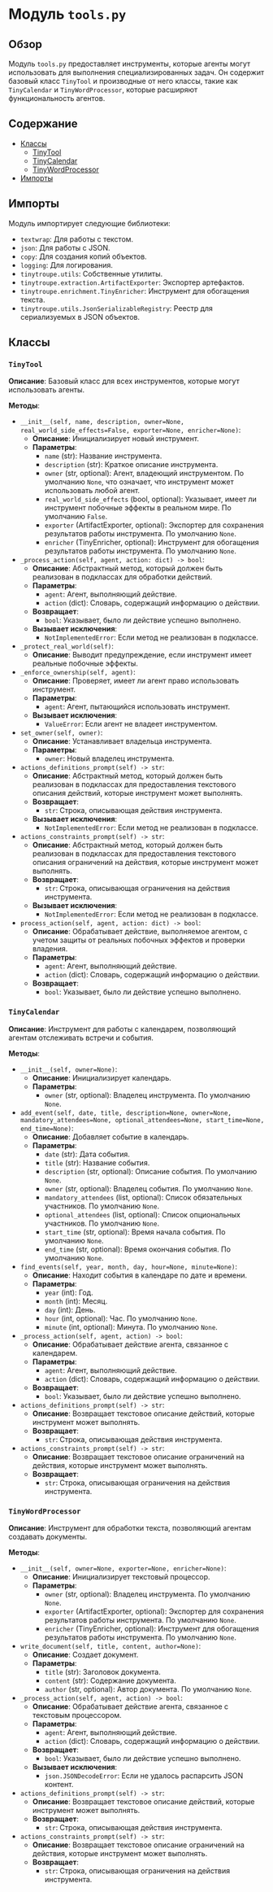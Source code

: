 # Модуль `tools.py`

## Обзор

Модуль `tools.py` предоставляет инструменты, которые агенты могут использовать для выполнения специализированных задач. Он содержит базовый класс `TinyTool` и производные от него классы, такие как `TinyCalendar` и `TinyWordProcessor`, которые расширяют функциональность агентов.

## Содержание

- [Классы](#классы)
    - [TinyTool](#TinyTool)
    - [TinyCalendar](#TinyCalendar)
    - [TinyWordProcessor](#TinyWordProcessor)
- [Импорты](#импорты)

## Импорты

Модуль импортирует следующие библиотеки:
- `textwrap`: Для работы с текстом.
- `json`: Для работы с JSON.
- `copy`: Для создания копий объектов.
- `logging`: Для логирования.
- `tinytroupe.utils`: Собственные утилиты.
- `tinytroupe.extraction.ArtifactExporter`: Экспортер артефактов.
- `tinytroupe.enrichment.TinyEnricher`: Инструмент для обогащения текста.
- `tinytroupe.utils.JsonSerializableRegistry`: Реестр для сериализуемых в JSON объектов.

## Классы

### `TinyTool`

**Описание**:
Базовый класс для всех инструментов, которые могут использовать агенты.

**Методы**:
- `__init__(self, name, description, owner=None, real_world_side_effects=False, exporter=None, enricher=None)`:
    - **Описание**: Инициализирует новый инструмент.
    - **Параметры**:
        - `name` (str): Название инструмента.
        - `description` (str): Краткое описание инструмента.
        - `owner` (str, optional): Агент, владеющий инструментом. По умолчанию `None`, что означает, что инструмент может использовать любой агент.
        - `real_world_side_effects` (bool, optional): Указывает, имеет ли инструмент побочные эффекты в реальном мире. По умолчанию `False`.
        - `exporter` (ArtifactExporter, optional): Экспортер для сохранения результатов работы инструмента. По умолчанию `None`.
        - `enricher` (TinyEnricher, optional): Инструмент для обогащения результатов работы инструмента. По умолчанию `None`.
- `_process_action(self, agent, action: dict) -> bool`:
    - **Описание**: Абстрактный метод, который должен быть реализован в подклассах для обработки действий.
    - **Параметры**:
        - `agent`: Агент, выполняющий действие.
        - `action` (dict): Словарь, содержащий информацию о действии.
    - **Возвращает**:
        - `bool`: Указывает, было ли действие успешно выполнено.
    - **Вызывает исключения**:
        - `NotImplementedError`: Если метод не реализован в подклассе.
- `_protect_real_world(self)`:
    - **Описание**: Выводит предупреждение, если инструмент имеет реальные побочные эффекты.
- `_enforce_ownership(self, agent)`:
    - **Описание**: Проверяет, имеет ли агент право использовать инструмент.
    - **Параметры**:
        - `agent`: Агент, пытающийся использовать инструмент.
    - **Вызывает исключения**:
        - `ValueError`: Если агент не владеет инструментом.
- `set_owner(self, owner)`:
    - **Описание**: Устанавливает владельца инструмента.
    - **Параметры**:
        - `owner`: Новый владелец инструмента.
- `actions_definitions_prompt(self) -> str`:
    - **Описание**: Абстрактный метод, который должен быть реализован в подклассах для предоставления текстового описания действий, которые инструмент может выполнять.
    - **Возвращает**:
        - `str`: Строка, описывающая действия инструмента.
    - **Вызывает исключения**:
        - `NotImplementedError`: Если метод не реализован в подклассе.
- `actions_constraints_prompt(self) -> str`:
    - **Описание**: Абстрактный метод, который должен быть реализован в подклассах для предоставления текстового описания ограничений на действия, которые инструмент может выполнять.
    - **Возвращает**:
        - `str`: Строка, описывающая ограничения на действия инструмента.
    - **Вызывает исключения**:
        - `NotImplementedError`: Если метод не реализован в подклассе.
- `process_action(self, agent, action: dict) -> bool`:
    - **Описание**: Обрабатывает действие, выполняемое агентом, с учетом защиты от реальных побочных эффектов и проверки владения.
    - **Параметры**:
        - `agent`: Агент, выполняющий действие.
        - `action` (dict): Словарь, содержащий информацию о действии.
    - **Возвращает**:
        - `bool`: Указывает, было ли действие успешно выполнено.

### `TinyCalendar`

**Описание**:
Инструмент для работы с календарем, позволяющий агентам отслеживать встречи и события.

**Методы**:
- `__init__(self, owner=None)`:
    - **Описание**: Инициализирует календарь.
    - **Параметры**:
        - `owner` (str, optional): Владелец инструмента. По умолчанию `None`.
- `add_event(self, date, title, description=None, owner=None, mandatory_attendees=None, optional_attendees=None, start_time=None, end_time=None)`:
    - **Описание**: Добавляет событие в календарь.
    - **Параметры**:
        - `date` (str): Дата события.
        - `title` (str): Название события.
        - `description` (str, optional): Описание события. По умолчанию `None`.
        - `owner` (str, optional): Владелец события. По умолчанию `None`.
        - `mandatory_attendees` (list, optional): Список обязательных участников. По умолчанию `None`.
        - `optional_attendees` (list, optional): Список опциональных участников. По умолчанию `None`.
        - `start_time` (str, optional): Время начала события. По умолчанию `None`.
        - `end_time` (str, optional): Время окончания события. По умолчанию `None`.
- `find_events(self, year, month, day, hour=None, minute=None)`:
    - **Описание**: Находит события в календаре по дате и времени.
    - **Параметры**:
        - `year` (int): Год.
        - `month` (int): Месяц.
        - `day` (int): День.
        - `hour` (int, optional): Час. По умолчанию `None`.
        - `minute` (int, optional): Минута. По умолчанию `None`.
- `_process_action(self, agent, action) -> bool`:
    - **Описание**: Обрабатывает действие агента, связанное с календарем.
    - **Параметры**:
        - `agent`: Агент, выполняющий действие.
        - `action` (dict): Словарь, содержащий информацию о действии.
    - **Возвращает**:
        - `bool`: Указывает, было ли действие успешно выполнено.
- `actions_definitions_prompt(self) -> str`:
    - **Описание**: Возвращает текстовое описание действий, которые инструмент может выполнять.
    - **Возвращает**:
        - `str`: Строка, описывающая действия инструмента.
- `actions_constraints_prompt(self) -> str`:
    - **Описание**: Возвращает текстовое описание ограничений на действия, которые инструмент может выполнять.
    - **Возвращает**:
        - `str`: Строка, описывающая ограничения на действия инструмента.

### `TinyWordProcessor`

**Описание**:
Инструмент для обработки текста, позволяющий агентам создавать документы.

**Методы**:
- `__init__(self, owner=None, exporter=None, enricher=None)`:
    - **Описание**: Инициализирует текстовый процессор.
    - **Параметры**:
        - `owner` (str, optional): Владелец инструмента. По умолчанию `None`.
        - `exporter` (ArtifactExporter, optional): Экспортер для сохранения результатов работы инструмента. По умолчанию `None`.
        - `enricher` (TinyEnricher, optional): Инструмент для обогащения результатов работы инструмента. По умолчанию `None`.
- `write_document(self, title, content, author=None)`:
    - **Описание**: Создает документ.
    - **Параметры**:
        - `title` (str): Заголовок документа.
        - `content` (str): Содержание документа.
        - `author` (str, optional): Автор документа. По умолчанию `None`.
- `_process_action(self, agent, action) -> bool`:
    - **Описание**: Обрабатывает действие агента, связанное с текстовым процессором.
    - **Параметры**:
        - `agent`: Агент, выполняющий действие.
        - `action` (dict): Словарь, содержащий информацию о действии.
    - **Возвращает**:
        - `bool`: Указывает, было ли действие успешно выполнено.
    - **Вызывает исключения**:
        - `json.JSONDecodeError`: Если не удалось распарсить JSON контент.
- `actions_definitions_prompt(self) -> str`:
    - **Описание**: Возвращает текстовое описание действий, которые инструмент может выполнять.
    - **Возвращает**:
        - `str`: Строка, описывающая действия инструмента.
- `actions_constraints_prompt(self) -> str`:
    - **Описание**: Возвращает текстовое описание ограничений на действия, которые инструмент может выполнять.
    - **Возвращает**:
        - `str`: Строка, описывающая ограничения на действия инструмента.